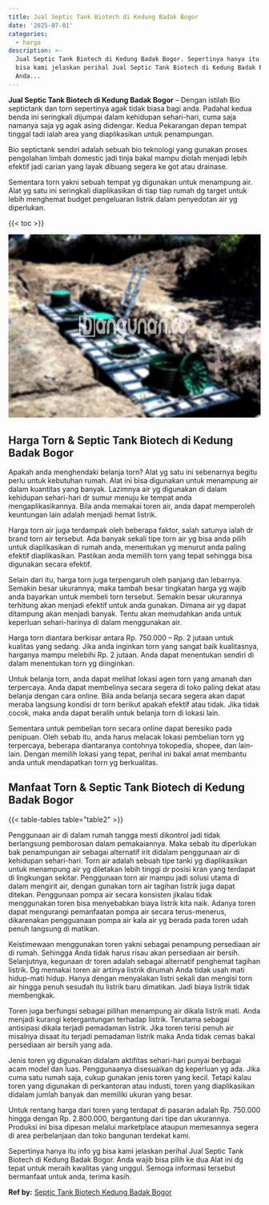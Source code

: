 ```yaml
---
title: Jual Septic Tank Biotech di Kedung Badak Bogor
date: '2025-07-01'
categories:
  - harga
description: >-
  Jual Septic Tank Biotech di Kedung Badak Bogor. Sepertinya hanya itu info yg
  bisa kami jelaskan perihal Jual Septic Tank Biotech di Kedung Badak Bogor.
  Anda...
---
```


**Jual Septic Tank Biotech di Kedung Badak Bogor** – Dengan istilah Bio septictank dan torn sepertinya agak tidak biasa bagi anda. Padahal kedua benda ini seringkali dijumpai dalam kehidupan sehari-hari, cuma saja namanya saja yg agak asing didengar. Kedua Pekarangan depan tempat tinggal tadi ialah area yang diaplikasikan untuk penampungan.

Bio septictank sendiri adalah sebuah bio teknologi yang gunakan proses pengolahan limbah domestic jadi tinja bakal mampu diolah menjadi lebih efektif jadi carian yang layak dibuang segera ke got atau drainase.

Sementara torn yakni sebuah tempat yg digunakan untuk menampung air. Alat yg satu ini seringkali diaplikasikan di tiap tiap rumah dg target untuk lebih menghemat budget pengeluaran listrik dalam penyedotan air yg diperlukan.

{{< toc >}}

![Jual Septic Tank Biotech di Kedung Badak Bogor](/images/jual-bio-septictank-42.png)

## Harga Torn & Septic Tank Biotech di Kedung Badak Bogor

Apakah anda menghendaki belanja torn? Alat yg satu ini sebenarnya begitu perlu untuk kebutuhan rumah. Alat ini bisa digunakan untuk menampung air dalam kuantitas yang banyak. Lazimnya air yg digunakan di dalam kehidupan sehari-hari dr sumur menuju ke tempat anda mengaplikasikannya. Bila anda memakai toren air, anda dapat memperoleh keuntungan lain adalah menjadi hemat listrik.

Harga torn air juga terdampak oleh beberapa faktor, salah satunya ialah dr brand torn air tersebut. Ada banyak sekali tipe torn air yg bisa anda pilih untuk diaplikasikan di rumah anda, menentukan yg menurut anda paling efektif diaplikasikan. Pastikan anda memilih torn yang tepat sehingga bisa digunakan secara efektif.

Selain dari itu, harga torn juga terpengaruh oleh panjang dan lebarnya. Semakin besar ukurannya, maka tambah besar tingkatan harga yg wajib anda bayarkan untuk membeli torn tersebut. Semakin besar ukurannya terhitung akan menjadi efektif untuk anda gunakan. Dimana air yg dapat ditampung akan menjadi banyak. Tentu akan memudahkan anda untuk keperluan sehari-harinya di dalam menggunakan air.

Harga torn diantara berkisar antara Rp. 750.000 – Rp. 2 jutaan untuk kualitas yang sedang. Jika anda inginkan torn yang sangat baik kualitasnya, harganya mampu melebihi Rp. 2 jutaan. Anda dapat menentukan sendiri di dalam menentukan torn yg diinginkan.

Untuk belanja torn, anda dapat melihat lokasi agen torn yang amanah dan terpercaya. Anda dapat membelinya secara segera di toko paling dekat atau belanja dengan cara online. Bila anda belanja secara segera akan dapat meraba langsung kondisi dr torn berikut apakah efektif atau tidak. Jika tidak cocok, maka anda dapat beralih untuk belanja torn di lokasi lain.

Sementara untuk pembelian torn secara online dapat beresiko pada penipuan. Oleh sebab itu, anda harus melacak lokasi pembelian torn yg terpercaya, beberapa diantaranya contohnya tokopedia, shopee, dan lain-lain. Dengan memilih lokasi yang tepat, perihal ini bakal amat membantu anda untuk mendapatkan torn yg berkualitas.

## Manfaat Torn & Septic Tank Biotech di Kedung Badak Bogor

{{< table-tables table="table2" >}}

Penggunaan air di dalam rumah tangga mesti dikontrol jadi tidak berlangsung pemborosan dalam pemakaiannya. Maka sebab itu diperlukan bak penampungan air sebagai alternatif irit didalam penggunaan air di kehidupan sehari-hari. Torn air adalah sebuah tipe tanki yg diaplikasikan untuk menampung air yg diletakan lebih tinggi dr posisi kran yang terdapat di lingkungan sekitar. Penggunaan torn air mampu jadi solusi utama di dalam mengirit air, dengan gunakan torn air tagihan listrik juga dapat ditekan. Penggunaan pompa air secara konsisten jikalau tidak menggunakan toren bisa menyebabkan biaya listrik kita naik. Adanya toren dapat mengurangi pemanfaatan pompa air secara terus-menerus, dikarenakan pengguanaan pompa air kala air yg berada pada toren udah penuh langsung di matikan.

Keistimewaan menggunakan toren yakni sebagai penampung persediaan air di rumah. Sehingga Anda tidak harus risau akan persediaan air bersih. Selanjutnya, kegunaan dr toren adalah sebagai alternatif penghemat tagihan listrik. Dg memakai toren air artinya listrik dirumah Anda tidak usah mati hidup-mati hidup. Hanya dengan menyalakan listri sekali dan mengisi torn air hingga penuh sesudah itu listrik baru dimatikan. Jadi biaya listrik tidak membengkak.

Toren juga berfungsi sebagai pilihan menampung air dikala listrik mati. Anda menjadi kurangi ketergantungan terhadap listrik. Terutama sebagai antisipasi dikala terjadi pemadaman listrik. Jika toren terisi penuh air misalnya disaat itu terjadi pemadaman listrik maka Anda tidak cemas bakal persediaan air bersih yang ada.

Jenis toren yg digunakan didalam aktifitas sehari-hari punyai berbagai acam model dan luas. Penggunaanya disesuaikan dg keperluan yg ada. Jika cuma satu rumah saja, cukup gunakan jenis toren yang kecil. Tetapi kalau toren yang digunakan di perkantoran atau industi, toren yang diaplikasikan didalam jumlah banyak dan memiliki ukuran yang besar.

Untuk rentang harga dari toren yang terdapat di pasaran adalah Rp. 750.000 hingga dengan Rp. 2.800.000, bergantung dari tipe dan ukurannya. Produksi ini bisa dipesan melalui marketplace ataupun memesannya segera di area perbelanjaan dan toko bangunan terdekat kami.

Sepertinya hanya itu info yg bisa kami jelaskan perihal Jual Septic Tank Biotech di Kedung Badak Bogor. Anda wajib bisa pilih ke dua Alat ini dg tepat untuk meraih kwalitas yang unggul. Semoga informasi tersebut bermanfaat untuk anda, terima kasih.

**Ref by:** [Septic Tank Biotech Kedung Badak Bogor](https://id.wikipedia.org/wiki/Septic)
